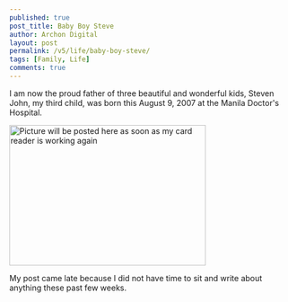```yaml
---
published: true
post_title: Baby Boy Steve
author: Archon Digital
layout: post
permalink: /v5/life/baby-boy-steve/
tags: [Family, Life]
comments: true
---
```

I am now the proud father of three beautiful and wonderful kids, Steven John, my third child, was born this August 9, 2007 at the Manila Doctor's Hospital.

<img src="#" alt="Picture will be posted here as soon as my card reader is working again" width="350" height="250" />

My post came late because I did not have time to sit and write about anything these past few weeks.